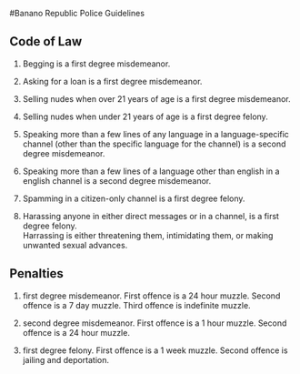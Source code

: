 #Banano Republic Police Guidelines

## Code of Law

1. Begging is a first degree misdemeanor. 

2. Asking for a loan is a first degree misdemeanor.

3. Selling nudes when over 21 years of age is a first degree misdemeanor.

4. Selling nudes when under 21 years of age is a first degree felony.

4. Speaking more than a few lines of any language in a language-specific channel (other than the specific language for the channel) is a second degree misdemeanor.

5. Speaking more than a few lines of a language other than english in a english channel is a second degree misdemeanor.

6. Spamming in a citizen-only channel is a first degree felony.

7. Harassing anyone in either direct messages or in a channel, is a first degree felony.  
Harrassing is either threatening them, intimidating them, or making unwanted sexual advances.  

## Penalties

1. first degree misdemeanor.
First offence is a 24 hour muzzle.
Second offence is a 7 day muzzle.
Third offence is indefinite muzzle.

2. second degree misdemeanor.
First offence is a 1 hour muzzle.
Second offence is a 24 hour muzzle.

3. first degree felony.
First offence is a 1 week muzzle.
Second offence is jailing and deportation.
